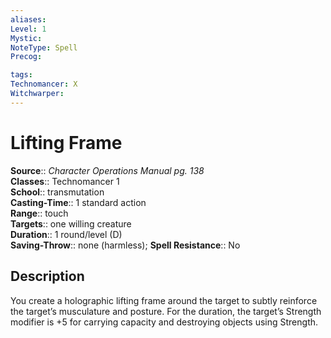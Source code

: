 ```yaml
---
aliases: 
Level: 1
Mystic: 
NoteType: Spell
Precog: 

tags: 
Technomancer: X
Witchwarper: 
---
```


# Lifting Frame

**Source**:: _Character Operations Manual pg. 138_  
**Classes**:: Technomancer 1  
**School**:: transmutation  
**Casting-Time**:: 1 standard action  
**Range**:: touch  
**Targets**:: one willing creature  
**Duration**:: 1 round/level (D)  
**Saving-Throw**:: none (harmless);
**Spell Resistance**:: No

## Description

You create a holographic lifting frame around the target to subtly reinforce the target’s musculature and posture. For the duration, the target’s Strength modifier is +5 for carrying capacity and destroying objects using Strength.
